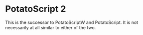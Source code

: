 # PotatoScript 2
This is the successor to PotatoScriptW and PotatoScript.  It is not necessarily at all similar to either of the two.
